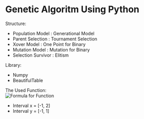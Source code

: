 # Genetic Algoritm Using Python

Structure:

- Population Model   : Generational Model
- Parent Selection   : Tournament Selection
- Xover Model        : One Point for Binary
- Mutation Model     : Mutation for Binary
- Selection Survivor : Elitism 

Library:
- Numpy
- BeautifulTable

The Used Function:<br>
![Formula for Function](https://user-images.githubusercontent.com/30398479/111952299-7e099d00-8b17-11eb-9a6c-a0d4ee8fd86f.jpg)
- Interval x = [-1, 2]
- Interval y = [-1, 1]
